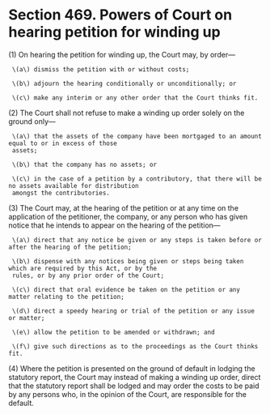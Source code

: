 # Section 469. Powers of Court on hearing petition for winding up

\(1\) On hearing the petition for winding up, the Court may, by order—

     \(a\) dismiss the petition with or without costs;

     \(b\) adjourn the hearing conditionally or unconditionally; or

     \(c\) make any interim or any other order that the Court thinks fit.

\(2\) The Court shall not refuse to make a winding up order solely on the ground only—

     \(a\) that the assets of the company have been mortgaged to an amount equal to or in excess of those  
     assets;

     \(b\) that the company has no assets; or

     \(c\) in the case of a petition by a contributory, that there will be no assets available for distribution  
     amongst the contributories.

\(3\) The Court may, at the hearing of the petition or at any time on the application of the petitioner, the company, or any person who has given notice that he intends to appear on the hearing of the petition—

     \(a\) direct that any notice be given or any steps is taken before or after the hearing of the petition;

     \(b\) dispense with any notices being given or steps being taken which are required by this Act, or by the  
     rules, or by any prior order of the Court;

     \(c\) direct that oral evidence be taken on the petition or any matter relating to the petition;

     \(d\) direct a speedy hearing or trial of the petition or any issue or matter;

     \(e\) allow the petition to be amended or withdrawn; and

     \(f\) give such directions as to the proceedings as the Court thinks fit.

\(4\) Where the petition is presented on the ground of default in lodging the statutory report, the Court may instead of making a winding up order, direct that the statutory report shall be lodged and may order the costs to be paid by any persons who, in the opinion of the Court, are responsible for the default.

